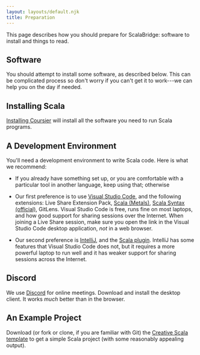 ```yaml
---
layout: layouts/default.njk
title: Preparation
---
```


This page describes how you should prepare for ScalaBridge: software to install and things to read.


## Software

You should attempt to install some software, as described below. This can be complicated process so don't worry if you can't get it to work---we can help you on the day if needed.

## Installing Scala

[Installing Coursier][coursier] will install all the software you need to run Scala programs.


## A Development Environment

You'll need a development environment to write Scala code. Here is what we recommend:

* If you already have something set up, or you are comfortable with a particular tool in another language, keep using that; otherwise

* Our first preference is to use [Visual Studio Code][vscode], and the following extensions: Live Share Extension Pack, [Scala (Metals)][metals], [Scala Syntax (official)][scala-syntax], GitLens. Visual Studio Code is free, runs fine on most laptops, and how good support for sharing sessions over the Internet. When joining a Live Share session, make sure you open the link in the Visual Studio Code desktop application, *not* in a web browser.

* Our second preference is [IntelliJ][intellij], and the [Scala plugin][intellij-scala]. IntelliJ has some features that Visual Studio Code does not, but it requires a more powerful laptop to run well and it has weaker support for sharing sessions across the Internet.


## Discord

We use [Discord][discord] for online meetings. Download and install the desktop client. It works *much* better than in the browser.


## An Example Project

Download (or fork or clone, if you are familiar with Git) the [Creative Scala template](https://github.com/creativescala/creative-scala-template) to get a simple Scala project (with some reasonably appealing output).


[coursier]: https://get-coursier.io/docs/cli-installation
[vscode]: https://code.visualstudio.com/
[intellij]: https://www.jetbrains.com/idea/
[metals]: https://marketplace.visualstudio.com/items?itemName=scalameta.metals
[scala-syntax]: https://marketplace.visualstudio.com/items?itemName=scala-lang.scala
[intellij-scala]: https://plugins.jetbrains.com/plugin/1347-scala
[jdk]: https://adoptium.net/en-GB/temurin/releases/
[discord]: https://discord.com/
